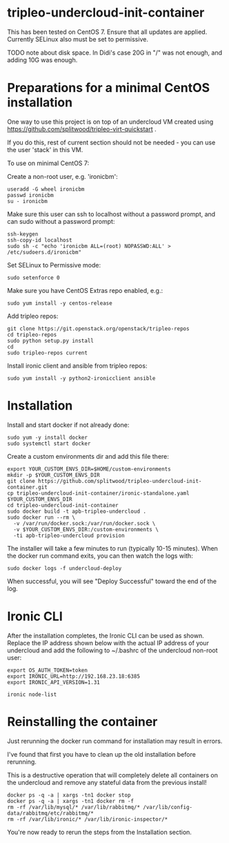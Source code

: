 # tripleo-undercloud-init-container

This has been tested on CentOS 7. Ensure that all updates are applied.
Currently SELinux also must be set to permissive.

TODO note about disk space. In Didi's case 20G in "/" was not enough, and adding 10G was enough.

Preparations for a minimal CentOS installation
==============================================

One way to use this project is on top of an undercloud VM created using
https://github.com/splitwood/tripleo-virt-quickstart .

If you do this, rest of current section should not be needed - you can
use the user 'stack' in this VM.

To use on minimal CentOS 7:

Create a non-root user, e.g. 'ironicbm':

    useradd -G wheel ironicbm
    passwd ironicbm
    su - ironicbm

Make sure this user can ssh to localhost without a password prompt, and
can sudo without a password prompt:

    ssh-keygen
    ssh-copy-id localhost
    sudo sh -c "echo 'ironicbm ALL=(root) NOPASSWD:ALL' > /etc/sudoers.d/ironicbm"

Set SELinux to Permissive mode:

    sudo setenforce 0

Make sure you have CentOS Extras repo enabled, e.g.:

    sudo yum install -y centos-release

Add tripleo repos:

    git clone https://git.openstack.org/openstack/tripleo-repos
    cd tripleo-repos
    sudo python setup.py install
    cd
    sudo tripleo-repos current

Install ironic client and ansible from tripleo repos:

    sudo yum install -y python2-ironicclient ansible

Installation
============

Install and start docker if not already done:

    sudo yum -y install docker
    sudo systemctl start docker

Create a custom environments dir and add this file there:

    export YOUR_CUSTOM_ENVS_DIR=$HOME/custom-environments
    mkdir -p $YOUR_CUSTOM_ENVS_DIR
    git clone https://github.com/splitwood/tripleo-undercloud-init-container.git
    cp tripleo-undercloud-init-container/ironic-standalone.yaml $YOUR_CUSTOM_ENVS_DIR
    cd tripleo-undercloud-init-container
    sudo docker build -t apb-tripleo-undercloud .
    sudo docker run --rm \
      -v /var/run/docker.sock:/var/run/docker.sock \
      -v $YOUR_CUSTOM_ENVS_DIR:/custom-environments \
      -ti apb-tripleo-undercloud provision

The installer will take a few minutes to run (typically 10-15 minutes). When
the docker run command exits, you can then watch the logs with:

    sudo docker logs -f undercloud-deploy

When successful, you will see "Deploy Successful" toward the end of the log.

Ironic CLI
==========

After the installation completes, the Ironic CLI can be used as shown. Replace
the IP address shown below with the actual IP address of your undercloud and
add the following to ~/.bashrc of the undercloud non-root user:

    export OS_AUTH_TOKEN=token
    export IRONIC_URL=http://192.168.23.18:6385
    export IRONIC_API_VERSION=1.31

    ironic node-list


Reinstalling the container
==========================

Just rerunning the docker run command for installation may result in errors.

I've found that first you have to clean up the old installation before
rerunning.

This is a destructive operation that will completely delete all containers on
the undercloud and remove any stateful data from the previous install!

    docker ps -q -a | xargs -tn1 docker stop
    docker ps -q -a | xargs -tn1 docker rm -f
    rm -rf /var/lib/mysql/* /var/lib/rabbitmq/* /var/lib/config-data/rabbitmq/etc/rabbitmq/*
    rm -rf /var/lib/ironic/* /var/lib/ironic-inspector/*

You're now ready to rerun the steps from the Installation section.
